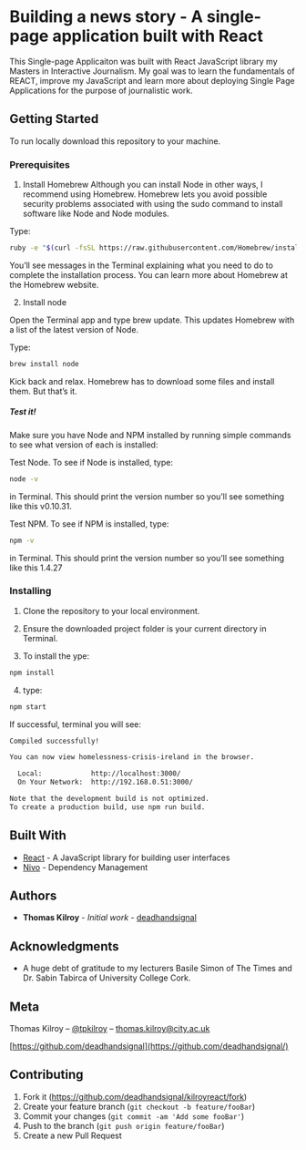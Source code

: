 #  Building a news story - A single-page application built with React 

This Single-page Applicaiton was built with React JavaScript library my Masters in Interactive Journalism. My goal was to learn the fundamentals of REACT, improve my JavaScript and learn more about deploying Single Page Applications for the purpose of journalistic work.

## Getting Started

To run locally download this repository to your machine. 

### Prerequisites

1. Install Homebrew
Although you can install Node in other ways, I recommend using Homebrew. Homebrew lets you avoid possible security problems associated with using the sudo command to install software like Node and Node modules.

Type:
```sh
ruby -e "$(curl -fsSL https://raw.githubusercontent.com/Homebrew/install/master/install)"
```

You’ll see messages in the Terminal explaining what you need to do to complete the installation process. You can learn more about Homebrew at the Homebrew website.
      
2. Install node

Open the Terminal app and type brew update. This updates Homebrew with a list of the latest version of Node.

Type:

```sh
brew install node
```

Kick back and relax. Homebrew has to download some files and install them. But that’s it.

##### Test it!
Make sure you have Node and NPM installed by running simple commands to see what version of each is installed:

Test Node. To see if Node is installed, type:

```sh
node -v
```
in Terminal. This should print the version number so you’ll see something like this v0.10.31.

Test NPM. To see if NPM is installed, type:

```sh
npm -v 
```
in Terminal. This should print the version number so you’ll see something like this 1.4.27

### Installing

1. Clone the repository to your local environment. 

2. Ensure the downloaded project folder is your current directory in Terminal. 

3. To install the ype:

```sh
npm install 
```
4. type:

```sh
npm start 
```

If successful, terminal you will see:

```sh
Compiled successfully!

You can now view homelessness-crisis-ireland in the browser.

  Local:            http://localhost:3000/
  On Your Network:  http://192.168.0.51:3000/

Note that the development build is not optimized.
To create a production build, use npm run build.

```


## Built With

* [React](https://reactjs.org/) - A JavaScript library for building user interfaces
* [Nivo](http://nivo.rocks/#/) - Dependency Management



## Authors

* **Thomas Kilroy** - *Initial work* - [deadhandsignal](https://github.com/deadhandsignal)



## Acknowledgments

* A huge debt of gratitude to my lecturers Basile Simon of The Times and Dr. Sabin Tabirca of University College Cork. 


## Meta
Thomas Kilroy – [@tpkilroy](https://twitter.com/tpkilroy) – thomas.kilroy@city.ac.uk

[https://github.com/deadhandsignal](https://github.com/deadhandsignal/)

## Contributing

1. Fork it (<https://github.com/deadhandsignal/kilroyreact/fork>)
2. Create your feature branch (`git checkout -b feature/fooBar`)
3. Commit your changes (`git commit -am 'Add some fooBar'`)
4. Push to the branch (`git push origin feature/fooBar`)
5. Create a new Pull Request

<!-- Markdown link & img dfn's -->
[dh-image]: https://i0.wp.com/www.deadhandsignal.com/wp-content/uploads/2017/12/cropped-Current2-1.png?w=1596
[dh-url]: https://github.com/deadhandsignal
[wiki]: https://github.com/deadhandsignal/kilroyreact/wiki
